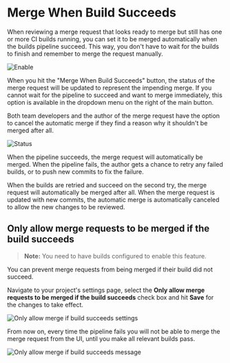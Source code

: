 # Merge When Build Succeeds

When reviewing a merge request that looks ready to merge but still has one or
more CI builds running, you can set it to be merged automatically when the
builds pipeline succeed. This way, you don't have to wait for the builds to
finish and remember to merge the request manually.

![Enable](img/merge_when_build_succeeds_enable.png)

When you hit the "Merge When Build Succeeds" button, the status of the merge
request will be updated to represent the impending merge. If you cannot wait
for the pipeline to succeed and want to merge immediately, this option is
available in the dropdown menu on the right of the main button.

Both team developers and the author of the merge request have the option to
cancel the automatic merge if they find a reason why it shouldn't be merged
after all.

![Status](img/merge_when_build_succeeds_status.png)

When the pipeline succeeds, the merge request will automatically be merged.
When the pipeline fails, the author gets a chance to retry any failed builds,
or to push new commits to fix the failure.

When the builds are retried and succeed on the second try, the merge request
will automatically be merged after all. When the merge request is updated with
new commits, the automatic merge is automatically canceled to allow the new
changes to be reviewed.

## Only allow merge requests to be merged if the build succeeds

> **Note:**
You need to have builds configured to enable this feature.

You can prevent merge requests from being merged if their build did not succeed.

Navigate to your project's settings page, select the
**Only allow merge requests to be merged if the build succeeds** check box and
hit **Save** for the changes to take effect.

![Only allow merge if build succeeds settings](img/merge_when_build_succeeds_only_if_succeeds_settings.png)

From now on, every time the pipeline fails you will not be able to merge the
merge request from the UI, until you make all relevant builds pass.

![Only allow merge if build succeeds message](img/merge_when_build_succeeds_only_if_succeeds_msg.png)
